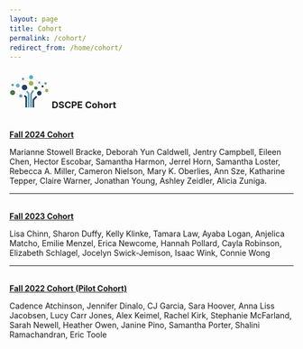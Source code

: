 ```yaml
---
layout: page
title: Cohort
permalink: /cohort/
redirect_from: /home/cohort/
---
```



### <img src="/images/logos/DSCPElogo2.png"> <b>DSCPE Cohort</b>

<br>
<b> <ins>Fall 2024 Cohort </ins> </b>

 
Marianne Stowell Bracke, Deborah Yun Caldwell, Jentry Campbell, Eileen Chen, Hector Escobar, Samantha Harmon, Jerrel Horn, Samantha Loster, Rebecca A. Miller, Cameron Nielson, Mary K. Oberlies, Ann Sze, Katharine Tepper, Claire Warner, Jonathan Young, Ashley Zeidler, Alicia Zuniga.


----

<br>
<b> <ins> Fall 2023 Cohort </ins></b>

 
 Lisa Chinn, Sharon Duffy, Kelly Klinke, Tamara Law, Ayaba Logan, Anjelica Matcho, Emilie Menzel, Erica Newcome, Hannah Pollard, Cayla Robinson, Elizabeth Schlagel, Jocelyn Swick-Jemison, Isaac Wink, Connie Wong

----

<br>
<b> <ins>Fall 2022 Cohort (Pilot Cohort) </ins></b>

 
 Cadence Atchinson, Jennifer Dinalo, CJ Garcia, Sara Hoover, Anna Liss Jacobsen, Lucy Carr Jones, Alex Keimel, Rachel Kirk, Stephanie McFarland, Sarah Newell, Heather Owen, Janine Pino, Samantha Porter, Shalini Ramachandran, Eric Toole
